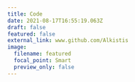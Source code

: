 ```yaml
---
title: Code
date: 2021-08-17T16:55:19.063Z
draft: false
featured: false
external_link: www.github.com/Alkistis
image:
  filename: featured
  focal_point: Smart
  preview_only: false
---
```

